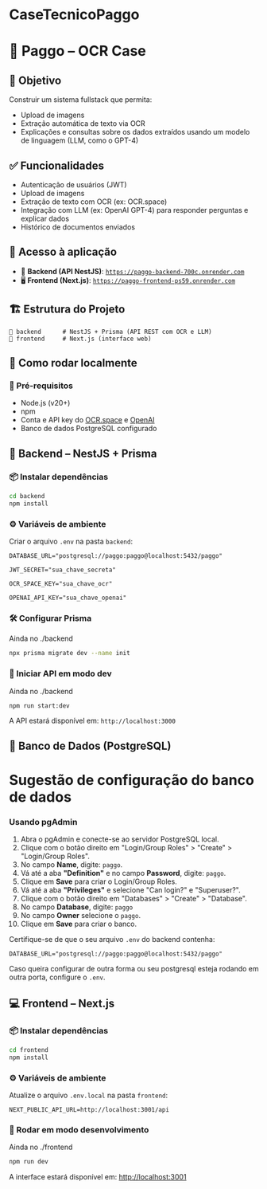 # CaseTecnicoPaggo

# 📄 Paggo – OCR Case

## 🎯 Objetivo

Construir um sistema fullstack que permita:

- Upload de imagens
- Extração automática de texto via OCR
- Explicações e consultas sobre os dados extraídos usando um modelo de linguagem (LLM, como o GPT-4)

## ✅ Funcionalidades

- Autenticação de usuários (JWT)
- Upload de imagens
- Extração de texto com OCR (ex: OCR.space)
- Integração com LLM (ex: OpenAI GPT-4) para responder perguntas e explicar dados
- Histórico de documentos enviados

## 🔗 Acesso à aplicação

- 🔐 **Backend (API NestJS)**: [`https://paggo-backend-700c.onrender.com`](https://paggo-backend-700c.onrender.com)
- 🖥️ **Frontend (Next.js)**: [`https://paggo-frontend-ps59.onrender.com`](https://paggo-frontend-ps59.onrender.com)


## 🏗️ Estrutura do Projeto

```
📁 backend      # NestJS + Prisma (API REST com OCR e LLM)
📁 frontend     # Next.js (interface web)
```

## 🔧 Como rodar localmente

### 📌 Pré-requisitos

- Node.js (v20+)
- npm
- Conta e API key do [OCR.space](https://ocr.space/) e [OpenAI](https://platform.openai.com/)
- Banco de dados PostgreSQL configurado

## 🧠 Backend – NestJS + Prisma

### 📦 Instalar dependências

```bash
cd backend
npm install
```

### ⚙️ Variáveis de ambiente

Criar o arquivo `.env` na pasta `backend`:

```env
DATABASE_URL="postgresql://paggo:paggo@localhost:5432/paggo"

JWT_SECRET="sua_chave_secreta"

OCR_SPACE_KEY="sua_chave_ocr"

OPENAI_API_KEY="sua_chave_openai"
```

### 🛠️ Configurar Prisma

Ainda no ./backend
```bash
npx prisma migrate dev --name init
```

### 🚀 Iniciar API em modo dev

Ainda no ./backend
```bash
npm run start:dev
```

A API estará disponível em: `http://localhost:3000`

## 🐳 Banco de Dados (PostgreSQL)

# Sugestão de configuração do banco de dados

### Usando pgAdmin

1. Abra o pgAdmin e conecte-se ao servidor PostgreSQL local.
2. Clique com o botão direito em "Login/Group Roles" > "Create" > "Login/Group Roles".
3. No campo **Name**, digite: `paggo`.
4. Vá até a aba **"Definition"** e no campo **Password**, digite: `paggo`.
5. Clique em **Save** para criar o Login/Group Roles.
6. Vá até a aba **"Privileges"** e selecione "Can login?" e "Superuser?".
7. Clique com o botão direito em "Databases" > "Create" > "Database".
8. No campo **Database**, digite: `paggo`
9. No campo **Owner** selecione o `paggo`.
10. Clique em **Save** para criar o banco.

Certifique-se de que o seu arquivo `.env` do backend contenha:

```env
DATABASE_URL="postgresql://paggo:paggo@localhost:5432/paggo"
```

Caso queira configurar de outra forma ou seu postgresql esteja rodando em outra porta, configure o `.env`.

## 💻 Frontend – Next.js

### 📦 Instalar dependências

```bash
cd frontend
npm install
```

### ⚙️ Variáveis de ambiente

Atualize o arquivo `.env.local` na pasta `frontend`:

```env
NEXT_PUBLIC_API_URL=http://localhost:3001/api
```

### 🚀 Rodar em modo desenvolvimento

Ainda no ./frontend
```bash
npm run dev
```

A interface estará disponível em: [http://localhost:3001](http://localhost:3001)
